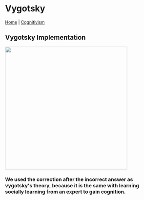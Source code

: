 # Vygotsky
[Home](../../index.md) | [Cognitivism](../cognitivism.md)
## Vygotsky Implementation
<img height="400px" src="https://scontent.xx.fbcdn.net/v/t1.15752-0/p280x280/126489414_911877512969938_9047757319051204542_n.png?_nc_cat=107&ccb=2&_nc_sid=ae9488&_nc_eui2=AeHUA5jW0iwKQSBqN7NmemGbO4fMv-w0NNw7h8y_7DQ03IgSu7Mzibn5-y2vY_3RLz9DVpml_YENPMda7x61Wx1Q&_nc_ohc=FR4sAJ42vtgAX9cGqz8&_nc_ad=z-m&_nc_cid=0&_nc_ht=scontent.xx&oh=4a07df834d492bcb035f778c12158401&oe=5FDDAAC9"/> <br>
### We used the correction after the incorrect answer as  vygotsky's theory, because it is the same with learning socially learning from an expert to gain cognition.
